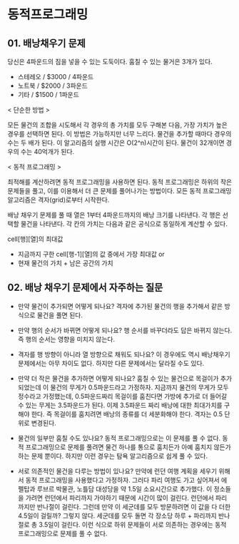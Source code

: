 # 동적프로그래밍


## 01. 배낭채우기 문제

당신은 4파운드의 짐을 넣을 수 있는 도둑이다. 훔칠 수 있는 물거은 3개가 있다.
- 스테레오 / $3000 / 4파운드
- 노트북 / $2000 / 3파운드
- 기타 / $1500 / 1파운드


< 단순한 방법 >

모든 물건의 조합을 시도해서 각 경우의 총 가치를 모두 구해본 다음, 가장 가치가 높은 경우를 선택하면 된다. 이 방법은 가능하지만 너무 느리다. 물건을 추가할 때마다 경우의 수는 두 배가 된다. 이 알고리즘의 실행 시간은 O(2^n)시간이 된다. 물건이 32개이면 경우의 수는 40억개가 된다.


< 동적 프로그래밍 >

최적해를 계산하려면 동적 프로그래밍을 사용하면 된다. 동적 프로그래밍은 하위의 작은 문제들을 풀고, 이를 이용해서 더 큰 문제를 풀어나가는 방법이다. 모든 동적 프로그래밍 알고리즘은 격자(grid)로부터 시작한다.

배낭 채우기 문제를 풀 때 열은 1부터 4파운드까지의 배낭 크기를 나타낸다. 각 행은 선택할 물건을 나타낸다. 각 칸의 가치는 다음과 같은 공식으로 동일하게 계산할 수 있다.

cell[행][열]의 최대값
 - 지금까지 구한 cell[행-1][열]의 값 중에서 가장 최대값 or
 - 현재 물건의 가치 + 남은 공간의 가치


## 02. 배낭 채우기 문제에서 자주하는 질문

- 만약 물건이 추가되면 어떻게 되나요?
격자에 추가된 물건의 행을 추가해서 같은 방식으로 물건을 풀면 된다.

- 만약 행의 순서가 바뀌면 어떻게 되나요?
행 순서를 바꾸더라도 답은 바뀌지 않는다. 즉 행의 순서는 영향을 미치지 않는다.

- 격자를 행 방향이 아니라 열 방향으로 채워도 되나요?
이 경우에도 역시 배낭채우기 문제에서는 아무 차이도 없다. 하지만 다른 문제에서는 달라질 수도 있다.

- 만약 더 작은 물건을 추가하면 어떻게 되나요?
훔칠 수 있는 물건으로 목걸이가 추가되었는데 이 물건의 무게가 0.5파운드라고 가정하자. 지금까지 물건의 무게가 모두 정수라고 가정했는데, 0.5파운드짜리 목걸이를 훔친다면 가방에 추가로 더 들어갈 수 있는 무게는 3.5파운드가 된다. 이제 3.5파운드 짜리 배낭에 대한 최대가치를 구해야 한다. 즉 목걸이를 훔치려면 배낭의 종류를 더 세분화해야 한다. 격자는 0.5 단위로 변경된다.

- 물건의 일부만 훔칠 수도 있나요?
동적 프로그래밍으로는 이 문제를 풀 수 없다. 동적 프로그래밍으로 문제를 풀려면 물건 하나를 통으로 훔치든가 아예 훔치지 않든가 하는 문제 뿐이다. 하지만 이런 경우는 탐욕 알고리즘으로 쉽게 풀 수 있다.

- 서로 의존적인 물건을 다루는 방법이 있나요?
만약에 런던 여행 계획을 세우기 위해서 동적 프로그래밍을 사용했다고 가정하자. 그러다 파리 여행도 가고 싶어져서 에펠탑과 루브르 박물관, 노틀담 대성당을 약 1.5일 소요시간으로 추가했다. 이 정소들을 가려면 런던에서 파리까지 가야하기 때문에 시간이 많이 걸린다. 런던에서 파리까지만 반나절이 걸린다. 그런데 만약 이 세군데를 모두 방문하려면 이 값을 다 더한 4.5일이 걸릴까? 그렇지 않다. 세군데를 모두 돌면 각 장소당 하루 + 파리까지 반나절로 총 3.5일이 걸린다. 이런 식으로 하위 문제들이 서로 의존하는 경우에는 동적 프로그래밍으로 문제를 풀 수 없다.
